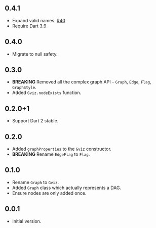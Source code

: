 ## 0.4.1

- Expand valid names. [#40](https://github.com/kevmoo/gviz/pull/40/)
- Require Dart 3.9

## 0.4.0

* Migrate to null safety.

## 0.3.0

* **BREAKING** Removed all the complex graph API – `Graph`, `Edge`, `Flag`, 
  `GraphStyle`.
* Added `Gviz.nodeExists` function.

## 0.2.0+1

* Support Dart 2 stable.

## 0.2.0

* Added `graphProperties` to the `Gviz` constructor.
* **BREAKING** Rename `EdgeFlag` to `Flag`.

## 0.1.0

* Rename `Graph` to `Gviz`.
* Added `Graph` class which actually represents a DAG.
* Ensure nodes are only added once.

## 0.0.1

* Initial version.
